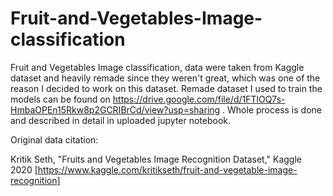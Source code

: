 # Fruit-and-Vegetables-Image-classification
Fruit and Vegetables Image classification, data were taken from Kaggle dataset and heavily remade since they weren't great, which was one of the reason I decided to work on this dataset. Remade dataset I used to train the models can be found on https://drive.google.com/file/d/1FTlOQ7s-HmbaOPEn15Rkw8p2GCRIBrCd/view?usp=sharing . Whole process is done and described in detail in uploaded jupyter notebook.

Original data citation:

Kritik Seth, "Fruits and Vegetables Image Recognition Dataset," Kaggle 2020 [https://www.kaggle.com/kritikseth/fruit-and-vegetable-image-recognition]
